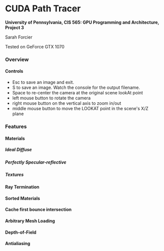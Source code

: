 CUDA Path Tracer
================

**University of Pennsylvania, CIS 565: GPU Programming and Architecture, Project 3**

Sarah Forcier

Tested on GeForce GTX 1070


### Overview

#### Controls

* Esc to save an image and exit.
* S to save an image. Watch the console for the output filename.
* Space to re-center the camera at the original scene lookAt point
* left mouse button to rotate the camera
* right mouse button on the vertical axis to zoom in/out
* middle mouse button to move the LOOKAT point in the scene's X/Z plane

### Features

#### Materials

##### Ideal Diffuse

##### Perfectly Specular-reflective

##### Textures

#### Ray Termination

#### Sorted Materials

#### Cache first bounce intersection

#### Arbitrary Mesh Loading

#### Depth-of-Field

#### Antialiasing